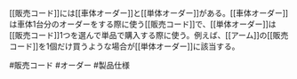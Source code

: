 [[販売コード]]には[[車体オーダー]]と[[単体オーダー]]がある。[[車体オーダー]]は車体1台分のオーダーをする際に使う[[販売コード]]で、[[単体オーダー]]は[[販売コード]]1つを選んで単品で購入する際に使う。例えば、[[アーム]]の[[販売コード]]を1個だけ買うような場合が[[単体オーダー]]に該当する。

#販売コード #オーダー #製品仕様